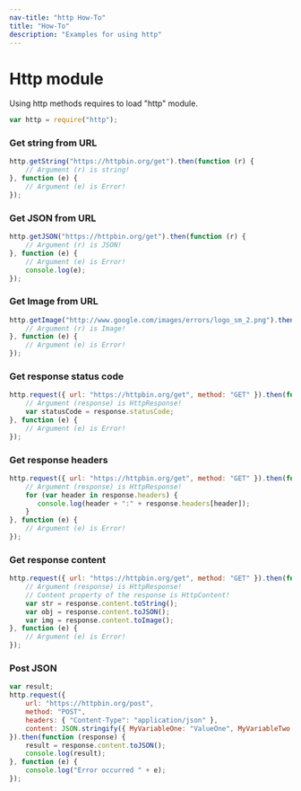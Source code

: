```yaml
---
nav-title: "http How-To"
title: "How-To"
description: "Examples for using http"
---
```

# Http module
Using http methods requires to load "http" module.
``` JavaScript
var http = require("http");
```
### Get string from URL
``` JavaScript
http.getString("https://httpbin.org/get").then(function (r) {
    // Argument (r) is string!
}, function (e) {
    // Argument (e) is Error!
});
```
### Get JSON from URL
``` JavaScript
http.getJSON("https://httpbin.org/get").then(function (r) {
    // Argument (r) is JSON!
}, function (e) {
    // Argument (e) is Error!
    console.log(e);
});
```
### Get Image from URL
``` JavaScript
http.getImage("http://www.google.com/images/errors/logo_sm_2.png").then(function (r) {
    // Argument (r) is Image!
}, function (e) {
    // Argument (e) is Error!
});
```
### Get response status code
``` JavaScript
http.request({ url: "https://httpbin.org/get", method: "GET" }).then(function (response) {
    // Argument (response) is HttpResponse!
    var statusCode = response.statusCode;
}, function (e) {
    // Argument (e) is Error!
});
```
### Get response headers
``` JavaScript
http.request({ url: "https://httpbin.org/get", method: "GET" }).then(function (response) {
    // Argument (response) is HttpResponse!
    for (var header in response.headers) {
       console.log(header + ":" + response.headers[header]);
    }
}, function (e) {
    // Argument (e) is Error!
});
```
### Get response content
``` JavaScript
http.request({ url: "https://httpbin.org/get", method: "GET" }).then(function (response) {
    // Argument (response) is HttpResponse!
    // Content property of the response is HttpContent!
    var str = response.content.toString();
    var obj = response.content.toJSON();
    var img = response.content.toImage();
}, function (e) {
    // Argument (e) is Error!
});
```
### Post JSON
``` JavaScript
var result;
http.request({
    url: "https://httpbin.org/post",
    method: "POST",
    headers: { "Content-Type": "application/json" },
    content: JSON.stringify({ MyVariableOne: "ValueOne", MyVariableTwo: "ValueTwo" })
}).then(function (response) {
    result = response.content.toJSON();
    console.log(result);
}, function (e) {
    console.log("Error occurred " + e);
});
```
